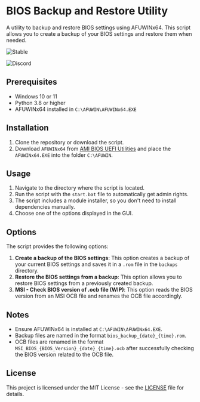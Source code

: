 # BIOS Backup and Restore Utility

A utility to backup and restore BIOS settings using AFUWINx64. This script allows you to create a backup of your BIOS settings and restore them when needed.

![Stable](https://img.shields.io/badge/status-stable-brightgreen) 

![Discord](https://dcbadge.limes.pink/api/shield/741265873779818566?compact=true)

## Prerequisites

- Windows 10 or 11
- Python 3.8 or higher
- AFUWINx64 installed in `C:\AFUWIN\AFUWINx64.EXE`

## Installation

1. Clone the repository or download the script.
2. Download `AFUWINx64` from [AMI BIOS UEFI Utilities](https://www.ami.com/bios-uefi-utilities/) and place the `AFUWINx64.EXE` into the folder `C:\AFUWIN`.

## Usage

1. Navigate to the directory where the script is located.
2. Run the script with the `start.bat` file to automatically get admin rights.
3. The script includes a module installer, so you don't need to install dependencies manually.
4. Choose one of the options displayed in the GUI.

## Options

The script provides the following options:

1. **Create a backup of the BIOS settings**: This option creates a backup of your current BIOS settings and saves it in a `.rom` file in the `backups` directory.
2. **Restore the BIOS settings from a backup**: This option allows you to restore BIOS settings from a previously created backup.
3. **MSI - Check BIOS version of .ocb file (WIP)**: This option reads the BIOS version from an MSI OCB file and renames the OCB file accordingly.

## Notes

- Ensure AFUWINx64 is installed at `C:\AFUWIN\AFUWINx64.EXE`.
- Backup files are named in the format `bios_backup_{date}_{time}.rom`.
- OCB files are renamed in the format `MSI_BIOS_{BIOS_Version}_{date}_{time}.ocb` after successfully checking the BIOS version related to the OCB file.

## License

This project is licensed under the MIT License - see the [LICENSE](LICENSE) file for details.
